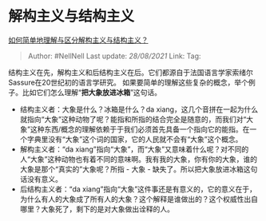 # 解构主义与结构主义
[如何简单地理解与区分解构主义与结构主义？](https://www.zhihu.com/question/19631505/answer/12484881)

> Author: #NellNell
> Last update: *28/08/2021*
> Link:
> Tag:

结构主义在先，解构主义和后结构主义在后。它们都源自于法国语言学家索绪尔Sassure在20世纪初的语言学研究。
如果要简单的理解这些复杂的概念，举个例子。比如它们怎么理解“**把大象放进冰箱**”这句话。

-   结构主义者：大象是什么？冰箱是什么？da xiang，这几个音拼在一起为什么就指向“大象”这种动物了呢？能指和所指的结合完全是随意的，而我们对“大象”这种东西/概念的理解依赖于于我们必须首先具备一个指向它的能指。在一个字典里没有“大象”这个词的国家，它的人民就不会有“大象”这个概念。
-   解构主义者：“da xiang”指向“大象”，而“大象”又意味着什么呢？对不同的人“大象”这种动物也有着不同的意味啊。我有我的大象，你有你的大象，谁的大象是那个“真实的”大象呢？所指 - 大象 - 缺失了。所以把大象放进冰箱这句话没有意义。
-   后结构主义者：“da xiang”指向“大象”这件事还是有意义的，它的意义在于，为什么有人的大象成了所有人的大象？这个解释是谁做出的？这个权威性出自哪里？大象死了，剩下的是对大象做出诠释的人。
